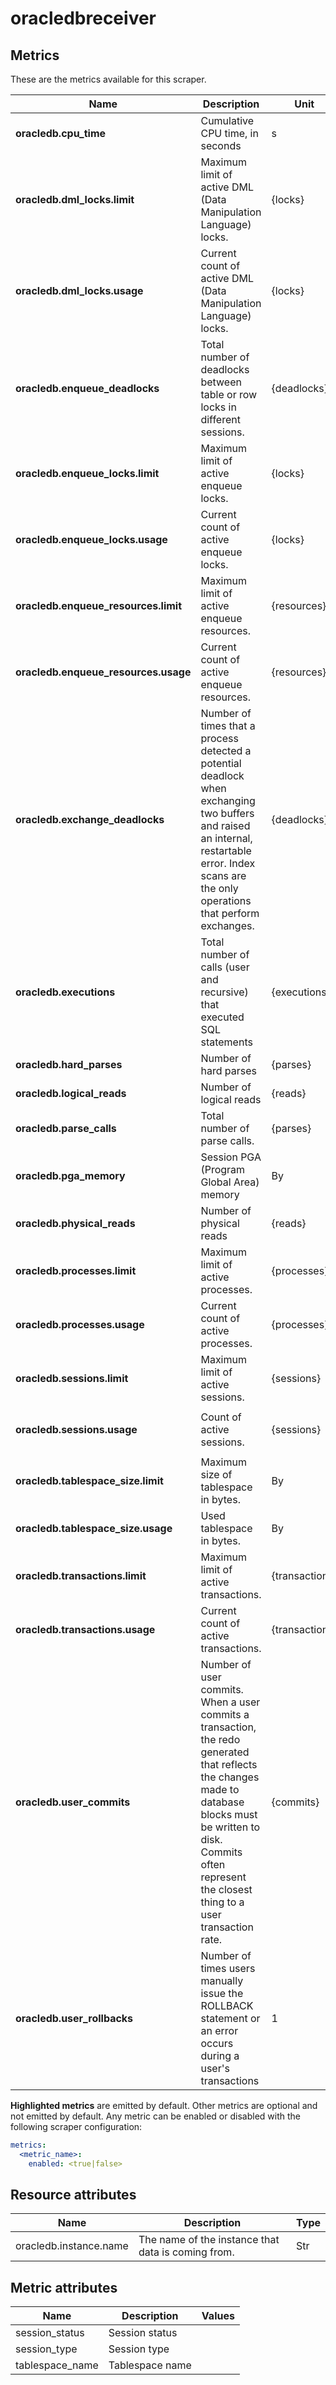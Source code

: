 [comment]: <> (Code generated by mdatagen. DO NOT EDIT.)

# oracledbreceiver

## Metrics

These are the metrics available for this scraper.

| Name | Description | Unit | Type | Attributes |
| ---- | ----------- | ---- | ---- | ---------- |
| **oracledb.cpu_time** | Cumulative CPU time, in seconds | s | Sum(Double) | <ul> </ul> |
| **oracledb.dml_locks.limit** | Maximum limit of active DML (Data Manipulation Language) locks. | {locks} | Gauge(Int) | <ul> </ul> |
| **oracledb.dml_locks.usage** | Current count of active DML (Data Manipulation Language) locks. | {locks} | Gauge(Int) | <ul> </ul> |
| **oracledb.enqueue_deadlocks** | Total number of deadlocks between table or row locks in different sessions. | {deadlocks} | Sum(Int) | <ul> </ul> |
| **oracledb.enqueue_locks.limit** | Maximum limit of active enqueue locks. | {locks} | Gauge(Int) | <ul> </ul> |
| **oracledb.enqueue_locks.usage** | Current count of active enqueue locks. | {locks} | Gauge(Int) | <ul> </ul> |
| **oracledb.enqueue_resources.limit** | Maximum limit of active enqueue resources. | {resources} | Gauge(Int) | <ul> </ul> |
| **oracledb.enqueue_resources.usage** | Current count of active enqueue resources. | {resources} | Gauge(Int) | <ul> </ul> |
| **oracledb.exchange_deadlocks** | Number of times that a process detected a potential deadlock when exchanging two buffers and raised an internal, restartable error. Index scans are the only operations that perform exchanges. | {deadlocks} | Sum(Int) | <ul> </ul> |
| **oracledb.executions** | Total number of calls (user and recursive) that executed SQL statements | {executions} | Sum(Int) | <ul> </ul> |
| **oracledb.hard_parses** | Number of hard parses | {parses} | Sum(Int) | <ul> </ul> |
| **oracledb.logical_reads** | Number of logical reads | {reads} | Sum(Int) | <ul> </ul> |
| **oracledb.parse_calls** | Total number of parse calls. | {parses} | Sum(Int) | <ul> </ul> |
| **oracledb.pga_memory** | Session PGA (Program Global Area) memory | By | Sum(Int) | <ul> </ul> |
| **oracledb.physical_reads** | Number of physical reads | {reads} | Sum(Int) | <ul> </ul> |
| **oracledb.processes.limit** | Maximum limit of active processes. | {processes} | Gauge(Int) | <ul> </ul> |
| **oracledb.processes.usage** | Current count of active processes. | {processes} | Gauge(Int) | <ul> </ul> |
| **oracledb.sessions.limit** | Maximum limit of active sessions. | {sessions} | Gauge(Int) | <ul> </ul> |
| **oracledb.sessions.usage** | Count of active sessions. | {sessions} | Gauge(Int) | <ul> <li>session_type</li> <li>session_status</li> </ul> |
| **oracledb.tablespace_size.limit** | Maximum size of tablespace in bytes. | By | Gauge(Int) | <ul> <li>tablespace_name</li> </ul> |
| **oracledb.tablespace_size.usage** | Used tablespace in bytes. | By | Gauge(Int) | <ul> <li>tablespace_name</li> </ul> |
| **oracledb.transactions.limit** | Maximum limit of active transactions. | {transactions} | Gauge(Int) | <ul> </ul> |
| **oracledb.transactions.usage** | Current count of active transactions. | {transactions} | Gauge(Int) | <ul> </ul> |
| **oracledb.user_commits** | Number of user commits. When a user commits a transaction, the redo generated that reflects the changes made to database blocks must be written to disk. Commits often represent the closest thing to a user transaction rate. | {commits} | Sum(Int) | <ul> </ul> |
| **oracledb.user_rollbacks** | Number of times users manually issue the ROLLBACK statement or an error occurs during a user's transactions | 1 | Sum(Int) | <ul> </ul> |

**Highlighted metrics** are emitted by default. Other metrics are optional and not emitted by default.
Any metric can be enabled or disabled with the following scraper configuration:

```yaml
metrics:
  <metric_name>:
    enabled: <true|false>
```

## Resource attributes

| Name | Description | Type |
| ---- | ----------- | ---- |
| oracledb.instance.name | The name of the instance that data is coming from. | Str |

## Metric attributes

| Name | Description | Values |
| ---- | ----------- | ------ |
| session_status | Session status |  |
| session_type | Session type |  |
| tablespace_name | Tablespace name |  |
